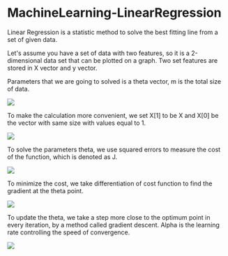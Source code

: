 # MachineLearning-LinearRegression

Linear Regression is a statistic method to solve the best fitting line from a set of given data.

Let's assume you have a set of data with two features, so it is a 2-dimensional data set that can be plotted on a graph.
Two set features are stored in X vector and y vector.

Parameters that we are going to solved is a theta vector, m is the total size of data.

![](https://latex.codecogs.com/gif.latex?y=\sum\limits^{m}_{j=1}\theta_{0}+\theta_{1}X^{(j)})

To make the calculation more convenient, we set X[1] to be X and X[0] be the vector with same size with values equal to 1.

![](https://latex.codecogs.com/gif.latex?y=\sum\limits^{m}_{j=0}\sum\limits^{n}_{i=0}\theta_{i}X_{i}^{(j)})

To solve the parameters theta, we use squared errors to measure the cost of the function, which is denoted as J.

![](https://latex.codecogs.com/gif.latex?J(\theta)=\frac{1}{2}\sum\limits^{m}_{j}(\sum\limits^{n}_{i=0}\theta_{i}X_{i}^{(j)}-y^{(j)})^{2})

To minimize the cost, we take differentiation of cost function to find the gradient at the theta point.

![](https://latex.codecogs.com/gif.latex?\delta{J(\theta)}=\sum\limits^{m}_{j}(\sum\limits^{n}_{i=0}\theta_{i}X_{i}^{(j)}-y^{(j)})X^{(j)})

To update the theta, we take a step more close to the optimum point in every iteration, by a method called gradient descent. Alpha is the learning rate controlling the speed of convergence.

![](https://latex.codecogs.com/gif.latex?\theta_{i}:=\theta_{i}-\alpha\delta)
